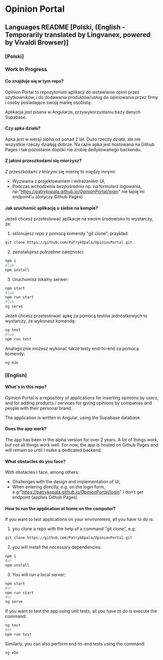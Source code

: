 # Opinion Portal

## Languages README [Polski, (English - Temporarily translated by Lingvanex, powered by Vivaldi Browser)]

### [Polski]

### Work In Progress

#### Co znajduje się w tym repo?

Opinion Portal to repozytorium aplikacji do wstawianie opinii przez użytkowników, i do dodawania produktów/usług do opiniowania przez firmy i osoby posiadające swoją markę osobistą.

Aplikacja jest pisana w Angularze, przywykorzystaniu bazy danych Supabase.

#### Czy apka działa?

Apka jest w wersji alpha od ponad 2 lat. Dużo rzeczy działa, ale nie wszystkie rzeczy działają dobrze. Na razie apka jest hostowana na Github Pages i tak pozostanie dopóki nie zrobię dedykowanego backendu.

#### Z jakimi przeszkodami się mierzysz?

Z przeszkodami z którymi się mierzę to między innymi:
- Wyzwania z projektowaniem i wdrażaniem UI,
- Podczas wchodzenia bezpośrednio np. na formularz logowania, np:"https://patrykopala.github.io/OpinionPortal/login" nie łapię mi endpoint'u (dotyczy Github Pages)


#### Jak uruchomić aplikację u siebie na kompie?

Jeżeli chcesz przetestować aplikacje na swoim środowisku to wystarczy, że:

1. sklonujesz repo z pomocą komendy "git clone", przykład:
```bash
git clone https://github.com/PatrykOpala/OpinionPortal.git
```

2. zainstalujesz potrzebne zależności:
```bash
npm i
#lub
npm install
```
3. Uruchomisz lokalny serwer:
```bash
npm start 
#lub
npm run start
#lub
ng serve
```

Jeżeli chcesz przetestować apkę za pomocą testów jednostkowych to wystarczy, że wykonasz komendę:
```bash
ng test
#lub
npm run test
```
Analogicznie możesz wykonać także testy end-to-end za pomocą komendy:
```bash
ng e2e
```

### [English]

#### What's in this repo?

Opinion Portal is a repository of applications for inserting opinions by users, and for adding products / services for giving opinions by companies and people with their personal brand.

The application is written in Angular, using the Supabase database.

#### Does the app work?

The app has been in the alpha version for over 2 years. A lot of things work, but not all things work well. For now, the app is hosted on Github Pages and will remain so until I make a dedicated backend.

#### What obstacles do you face?

With obstacles I face, among others:
- Challenges with the design and implementation of UI,
- When entering directly, e.g. on the login form, e.g:"https://patrykopala.github.io/OpinionPortal/login" I don't get endpoint (applies Github Pages)


#### How to run the application at home on the computer?

If you want to test applications on your environment, all you have to do is:

1. you clone a repo with the help of a command "git clone", e.g:
```bash
git clone https://github.com/PatrykOpala/OpinionPortal.git
```
2. you will install the necessary dependencies:
```bash
npm i
#or
npm install
```
3. You will run a local server:
```bash
npm start 
#or
npm run start
#or
ng serve
```
If you want to test the app using unit tests, all you have to do is execute the command:
```bash
ng test
#or
npm run test
```
Similarly, you can also perform end-to-end tests using the command:
```bash
ng e2e
```

<!-- This project was generated with [Angular CLI](https://github.com/angular/angular-cli) version 12.2.1.

## Development server

Run `ng serve` for a dev server. Navigate to `http://localhost:4200/`. The app will automatically reload if you change any of the source files.

## Build

Run `ng build` to build the project. The build artifacts will be stored in the `dist/` directory.

## Running unit tests

Run `ng test` to execute the unit tests via [Karma](https://karma-runner.github.io).

## Running end-to-end tests

Run `ng e2e` to execute the end-to-end tests via a platform of your choice. To use this command, you need to first add a package that implements end-to-end testing capabilities. -->
